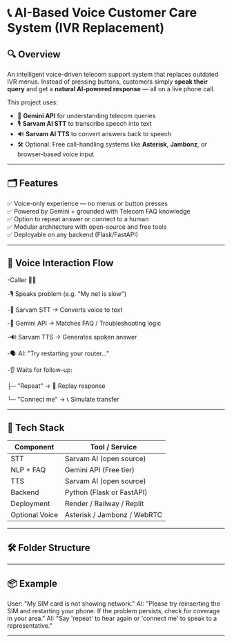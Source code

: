 # 📞 AI-Based Voice Customer Care System (IVR Replacement)

## 🔍 Overview

An intelligent voice-driven telecom support system that replaces outdated IVR menus. Instead of pressing buttons, customers simply **speak their query** and get a **natural AI-powered response** — all on a live phone call.

This project uses:
- 🧠 **Gemini API** for understanding telecom queries
- 🎙️ **Sarvam AI STT** to transcribe speech into text
- 🔊 **Sarvam AI TTS** to convert answers back to speech
- 🛠️ Optional: Free call-handling systems like **Asterisk**, **Jambonz**, or browser-based voice input

---

## 🗂️ Features

✅ Voice-only experience — no menus or button presses  
✅ Powered by Gemini + grounded with Telecom FAQ knowledge  
✅ Option to repeat answer or connect to a human  
✅ Modular architecture with open-source and free tools  
✅ Deployable on any backend (Flask/FastAPI)

---

## 🔄 Voice Interaction Flow

-Caller 🧑‍💼

-🎙️ Speaks problem (e.g. "My net is slow")

-📝 Sarvam STT → Converts voice to text

-🤖 Gemini API → Matches FAQ / Troubleshooting logic

-🔊 Sarvam TTS → Generates spoken answer

-🗣️ AI: "Try restarting your router..."

-👂 Waits for follow-up:

├─ "Repeat" → 🔁 Replay response

└─ "Connect me" → 📞 Simulate transfer



---

## 🧰 Tech Stack

| Component        | Tool / Service        |
|------------------|------------------------|
| STT              | Sarvam AI (open source)|
| NLP + FAQ        | Gemini API (Free tier) |
| TTS              | Sarvam AI (open source)|
| Backend          | Python (Flask or FastAPI) |
| Deployment       | Render / Railway / Replit |
| Optional Voice   | Asterisk / Jambonz / WebRTC |

---

## 🛠️ Folder Structure

---

## 📦 Example
User: "My SIM card is not showing network."
AI: "Please try reinserting the SIM and restarting your phone. If the problem persists, check for coverage in your area."
AI: "Say 'repeat' to hear again or 'connect me' to speak to a representative."

---
